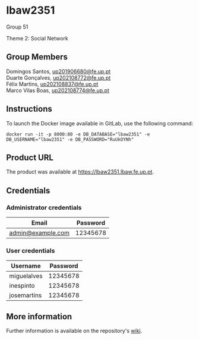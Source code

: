 # lbaw2351

Group 51

Theme 2: Social Network

## Group Members
Domingos Santos, up201906680@fe.up.pt  
Duarte Gonçalves, up202108772@fe.up.pt  
Félix Martins, up202108837@fe.up.pt  
Marco Vilas Boas, up202108774@fe.up.pt  

## Instructions
To launch the Docker image available in GitLab, use the following command:
```
docker run -it -p 8000:80 -e DB_DATABASE="lbaw2351" -e DB_USERNAME="lbaw2351" -e DB_PASSWORD="RuUkOYNh"
```
## Product URL
The product was available at https://lbaw2351.lbaw.fe.up.pt.

## Credentials
### Administrator credentials
| Email | Password |
|-------|----------|
|admin@example.com | 12345678 |

### User credentials
| Username | Password |
|-------|----------|
|miguelalves | 12345678 |
|inespinto | 12345678 |
|josemartins | 12345678 |


## More information
Further information is available on the repository's [wiki](https://github.com/Minipoloalex/LinkUP/wiki).
